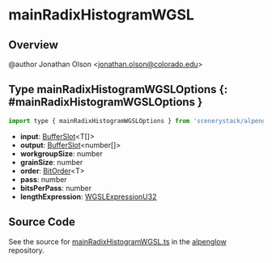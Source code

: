 # mainRadixHistogramWGSL

## Overview

@author Jonathan Olson &lt;jonathan.olson@colorado.edu&gt;

## Type mainRadixHistogramWGSLOptions {: #mainRadixHistogramWGSLOptions }


```js
import type { mainRadixHistogramWGSLOptions } from 'scenerystack/alpenglow';
```
- **input**: [BufferSlot](../alpenglow/BufferSlot.md)&lt;T[]&gt;
- **output**: [BufferSlot](../alpenglow/BufferSlot.md)&lt;<span style="color: hsla(calc(var(--md-hue) + 180deg),80%,40%,1);">number</span>[]&gt;
- **workgroupSize**: <span style="color: hsla(calc(var(--md-hue) + 180deg),80%,40%,1);">number</span>
- **grainSize**: <span style="color: hsla(calc(var(--md-hue) + 180deg),80%,40%,1);">number</span>
- **order**: [BitOrder](../alpenglow/ConcreteType.md#BitOrder)&lt;T&gt;
- **pass**: <span style="color: hsla(calc(var(--md-hue) + 180deg),80%,40%,1);">number</span>
- **bitsPerPass**: <span style="color: hsla(calc(var(--md-hue) + 180deg),80%,40%,1);">number</span>
- **lengthExpression**: [WGSLExpressionU32](../alpenglow/WGSLString.md#WGSLExpressionU32)




## Source Code

See the source for [mainRadixHistogramWGSL.ts](https://github.com/phetsims/alpenglow/blob/main/js/webgpu/wgsl/gpu/mainRadixHistogramWGSL.ts) in the [alpenglow](https://github.com/phetsims/alpenglow) repository.
